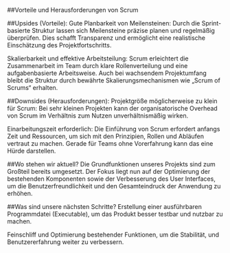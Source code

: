 
##Vorteile und Herausforderungen von Scrum

##Upsides (Vorteile):
Gute Planbarkeit von Meilensteinen:
Durch die Sprint-basierte Struktur lassen sich Meilensteine präzise planen und regelmäßig überprüfen. Dies schafft Transparenz und ermöglicht eine realistische Einschätzung des Projektfortschritts.

Skalierbarkeit und effektive Arbeitsteilung:
Scrum erleichtert die Zusammenarbeit im Team durch klare Rollenverteilung und eine aufgabenbasierte Arbeitsweise. Auch bei wachsendem Projektumfang bleibt die Struktur durch bewährte Skalierungsmechanismen wie „Scrum of Scrums“ erhalten.

##Downsides (Herausforderungen):
Projektgröße möglicherweise zu klein für Scrum:
Bei sehr kleinen Projekten kann der organisatorische Overhead von Scrum im Verhältnis zum Nutzen unverhältnismäßig wirken.

Einarbeitungszeit erforderlich:
Die Einführung von Scrum erfordert anfangs Zeit und Ressourcen, um sich mit den Prinzipien, Rollen und Abläufen vertraut zu machen. Gerade für Teams ohne Vorerfahrung kann das eine Hürde darstellen.

##Wo stehen wir aktuell?
Die Grundfunktionen unseres Projekts sind zum Großteil bereits umgesetzt. Der Fokus liegt nun auf der Optimierung der bestehenden Komponenten sowie der Verbesserung des User Interfaces, um die Benutzerfreundlichkeit und den Gesamteindruck der Anwendung zu erhöhen.

##Was sind unsere nächsten Schritte?
Erstellung einer ausführbaren Programmdatei (Executable), um das Produkt besser testbar und nutzbar zu machen.

Feinschliff und Optimierung bestehender Funktionen, um die Stabilität, und Benutzererfahrung weiter zu verbessern.
